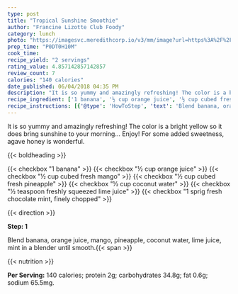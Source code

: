 ```yaml
---
type: post
title: "Tropical Sunshine Smoothie"
author: "Francine Lizotte Club Foody"
category: lunch
photo: "https://imagesvc.meredithcorp.io/v3/mm/image?url=https%3A%2F%2Fimages.media-allrecipes.com%2Fuserphotos%2F1110520.jpg"
prep_time: "P0DT0H10M"
cook_time: 
recipe_yield: "2 servings"
rating_value: 4.857142857142857
review_count: 7
calories: "140 calories"
date_published: 06/04/2018 04:35 PM
description: "It is so yummy and amazingly refreshing! The color is a bright yellow so it does bring sunshine to your morning... Enjoy! For some added sweetness, agave honey is wonderful."
recipe_ingredient: ['1 banana', '½ cup orange juice', '½ cup cubed fresh mango', '½ cup cubed fresh pineapple', '½ cup coconut water', '½ teaspoon freshly squeezed lime juice', '1 sprig fresh chocolate mint, finely chopped']
recipe_instructions: [{'@type': 'HowToStep', 'text': 'Blend banana, orange juice, mango, pineapple, coconut water, lime juice, mint in a blender until smooth.\n'}]
---
```


It is so yummy and amazingly refreshing! The color is a bright yellow so it does bring sunshine to your morning... Enjoy! For some added sweetness, agave honey is wonderful. 

{{< boldheading >}}

{{< checkbox "1  banana" >}}
{{< checkbox "½ cup orange juice" >}}
{{< checkbox "½ cup cubed fresh mango" >}}
{{< checkbox "½ cup cubed fresh pineapple" >}}
{{< checkbox "½ cup coconut water" >}}
{{< checkbox "½ teaspoon freshly squeezed lime juice" >}}
{{< checkbox "1 sprig fresh chocolate mint, finely chopped" >}}


{{< direction >}}

**Step: 1**

Blend banana, orange juice, mango, pineapple, coconut water, lime juice, mint in a blender until smooth.{{< span >}}

{{< nutrition >}}

**Per Serving:** 140 calories; protein 2g; carbohydrates 34.8g; fat 0.6g; sodium 65.5mg.